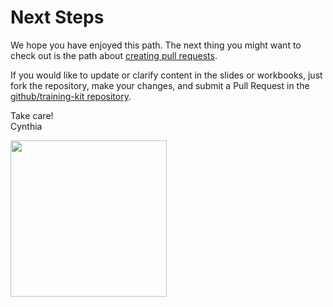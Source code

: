# Next Steps

We hope you have enjoyed this path. The next thing you might want to check out is the path about [creating pull requests](https://training.github.com/kit/modules/CONT-01_Understanding-github-flow.html).

If you would like to update or clarify content in the slides or workbooks, just fork the repository, make your changes, and submit a Pull Request in the [github/training-kit repository](https://github.com/github/training-kit).

Take care!    
Cynthia

<img src="https://avatars3.githubusercontent.com/u/9950121?v=3&s=460" width="250px" height="250px">
